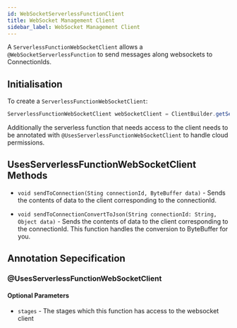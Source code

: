 ```yaml
---
id: WebSocketServerlessFunctionClient
title: WebSocket Management Client
sidebar_label: WebSocket Management Client
---
```


A `ServerlessFunctionWebSocketClient` allows a `@WebSocketServerlessFunction` to send messages along websockets to ConnectionIds. 

## Initialisation

To create a `ServerlessFunctionWebSocketClient`:

```java
ServerlessFunctionWebSocketClient webSocketClient = ClientBuilder.getServerlessFunctionWebSocketClient();
```

Additionally the serverless function that needs access to the client needs to be annotated with `@UsesServerlessFunctionWebSocketClient` to handle cloud permissions. 

## UsesServerlessFunctionWebSocketClient Methods

* `void sendToConnection(Sting connectionId, ByteBuffer data)` - Sends the contents of data to the client corresponding to the connectionId.

* `void sendToConnectionConvertToJson(String connectionId: String, Object data)` - Sends the contents of data to the client corresponding to the connectionId. This function handles the conversion to ByteBuffer for you.

## Annotation Sepecification
### @UsesServerlessFunctionWebSocketClient
#### Optional Parameters
* `stages` - The stages which this function has access to the websocket client


